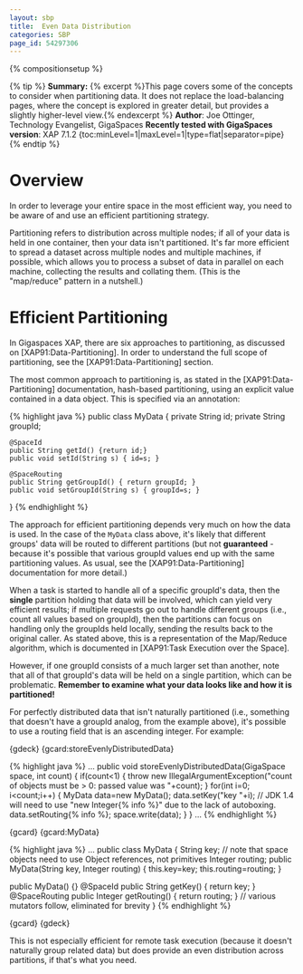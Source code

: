 ```yaml
---
layout: sbp
title:  Even Data Distribution
categories: SBP
page_id: 54297306
---
```


{% compositionsetup %}

{% tip %}
**Summary:** {% excerpt %}This page covers some of the concepts to consider when partitioning data. It does not replace the load-balancing pages, where the concept is explored in greater detail, but provides a slightly higher-level view.{% endexcerpt %}
**Author**: Joe Ottinger, Technology Evangelist, GigaSpaces
**Recently tested with GigaSpaces version**: XAP 7.1.2
{toc:minLevel=1|maxLevel=1|type=flat|separator=pipe}
{% endtip %}


# Overview

In order to leverage your entire space in the most efficient way, you need to be aware of and use an efficient partitioning strategy.

Partitioning refers to distribution across multiple nodes; if all of your data is held in one container, then your data isn't partitioned. It's far more efficient to spread a dataset across multiple nodes and multiple machines, if possible, which allows you to process a subset of data in parallel on each machine, collecting the results and collating them. (This is the "map/reduce" pattern in a nutshell.)

# Efficient Partitioning

In Gigaspaces XAP, there are six approaches to partitioning, as discussed on [XAP91:Data-Partitioning]. In order to understand the full scope of partitioning, see the [XAP91:Data-Partitioning] section.

The most common approach to partitioning is, as stated in the [XAP91:Data-Partitioning] documentation, hash-based partitioning, using an explicit value contained in a data object. This is specified via an annotation:



{% highlight java %}
public class MyData {
    private String id;
    private String groupId;

    @SpaceId
    public String getId() {return id;}
    public void setId(String s) { id=s; }

    @SpaceRouting
    public String getGroupId() { return groupId; }
    public void setGroupId(String s) { groupId=s; }
}
{% endhighlight %}


The approach for efficient partitioning depends very much on how the data is used. In the case of the `MyData` class above, it's likely that different groups' data will be routed to different partitions (but not **guaranteed** - because it's possible that various groupId values end up with the same partitioning values. As usual, see the [XAP91:Data-Partitioning] documentation for more detail.)

When a task is started to handle all of a specific groupId's data, then the **single** partition holding that data will be involved, which can yield very efficient results; if multiple requests go out to handle different groups (i.e., count all values based on groupId), then the partitions can focus on handling only the groupIds held locally, sending the results back to the original caller. As stated above, this is a representation of the Map/Reduce algorithm, which is documented in [XAP91:Task Execution over the Space].

However, if one groupId consists of a much larger set than another, note that all of that groupId's data will be held on a single partition, which can be problematic. **Remember to examine what your data looks like and how it is partitioned!**

For perfectly distributed data that isn't naturally partitioned (i.e., something that doesn't have a groupId analog, from the example above), it's possible to use a routing field that is an ascending integer. For example:

{gdeck}
{gcard:storeEvenlyDistributedData}


{% highlight java %}
...
public void storeEvenlyDistributedData(GigaSpace space, int count) {
   if(count<1)
   {
      throw new IllegalArgumentException("count of objects must be > 0: passed value was "+count);
   }
   for(int i=0; i<count;i++)
   {
      MyData data=new MyData();
      data.setKey("key "+i);
      // JDK 1.4 will need to use "new Integer{% info %}" due to the lack of autoboxing.
      data.setRouting{% info %};
      space.write(data);
   }
}
...
{% endhighlight %}

{gcard}
{gcard:MyData}


{% highlight java %}
...
public class MyData {
   String key;
   // note that space objects need to use Object references, not primitives
   Integer routing;
   public MyData(String key, Integer routing) {
      this.key=key;
      this.routing=routing;
   }

   public MyData() {}
   @SpaceId
   public String getKey() { return key; }
   @SpaceRouting
   public Integer getRouting() { return routing; }
   // various mutators follow, eliminated for brevity
}
{% endhighlight %}

{gcard}
{gdeck}

This is not especially efficient for remote task execution (because it doesn't naturally group related data) but does provide an even distribution across partitions, if that's what you need.